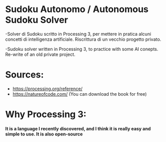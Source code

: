 # Sudoku Autonomo / Autonomous Sudoku Solver

-Solver di Sudoku scritto in Processing 3, per mettere in pratica alcuni concetti di intelligenza artificiale. Riscrittura di un vecchio progetto privato.

-Sudoku solver written in Processing 3, to practice with some AI conepts. Re-write of an old private project.


# Sources:

* https://processing.org/reference/
* https://natureofcode.com/  (You can download the book for free)


# Why Processing 3:

#### It is a language I recently discovered, and I think it is really easy and simple to use. It is also open-source
